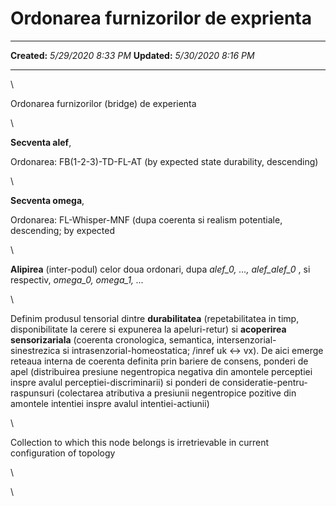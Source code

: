 Ordonarea furnizorilor de exprienta
===================================

  -------------- ---------------------
  **Created:**   *5/29/2020 8:33 PM*
  **Updated:**   *5/30/2020 8:16 PM*
  -------------- ---------------------

\

Ordonarea furnizorilor (bridge) de experienta 

\

**Secventa alef**,

Ordonarea: FB(1-2-3)-TD-FL-AT (by expected state durability, descending)

\

**Secventa omega**,

Ordonarea: FL-Whisper-MNF (dupa coerenta si realism potentiale,
descending; by expected 

\

**Alipirea** (inter-podul) celor doua ordonari, dupa *alef\_0, \...,
alef\_alef\_0* , si respectiv, *omega\_0, omega\_1, \...*

\

Definim produsul tensorial dintre **durabilitatea** (repetabilitatea in
timp, disponibilitate la cerere si expunerea la apeluri-retur) si
**acoperirea sensorizariala** (coerenta cronologica, semantica,
intersenzorial-sinestrezica si intrasenzorial-homeostatica; /inref uk
\<-\> vx). De aici emerge reteaua interna de coerenta definita prin
bariere de consens, ponderi de apel (distribuirea presiune negentropica
negativa din amontele perceptiei inspre avalul perceptiei-discriminarii)
si ponderi de consideratie-pentru-raspunsuri (colectarea atributiva a
presiunii negentropice pozitive din amontele intentiei inspre avalul
intentiei-actiunii)

\

Collection to which this node belongs is irretrievable in current
configuration of topology

\

\

 
